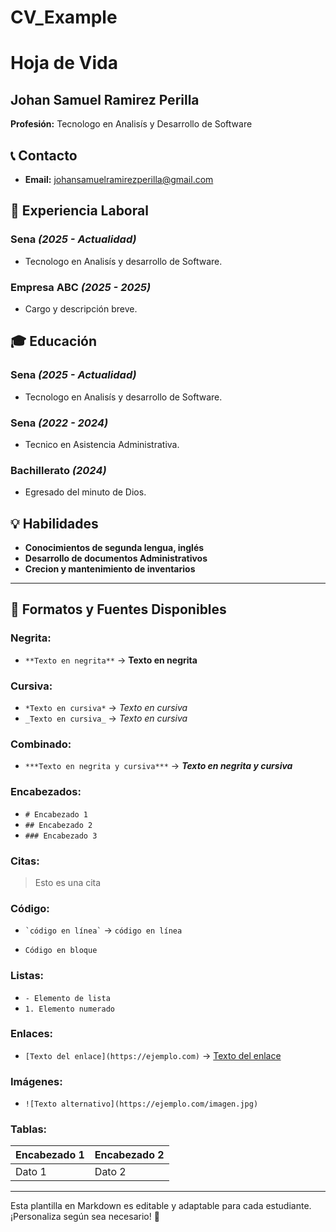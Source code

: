 # CV_Example
# Hoja de Vida

## Johan Samuel Ramirez Perilla
**Profesión:** Tecnologo en Analisís y Desarrollo de Software

## 📞 Contacto
- **Email:** [johansamuelramirezperilla@gmail.com](johansamuelramirezperill@gmail.com)

## 🏢 Experiencia Laboral
### **Sena** _(2025 - Actualidad)_
- Tecnologo en Analisís y desarrollo de Software.

### **Empresa ABC** _(2025 - 2025)_
- Cargo y descripción breve.

## 🎓 Educación
### **Sena** _(2025 - Actualidad)_
- Tecnologo en Analisís y desarrollo de Software.
### **Sena** _(2022 - 2024)_
- Tecnico en Asistencia Administrativa.
### **Bachillerato** _(2024)_
- Egresado del minuto de Dios.

## 💡 Habilidades
- **Conocimientos de segunda lengua, inglés**
- **Desarrollo de documentos Administrativos**
- **Crecion y mantenimiento de inventarios**

---

## 🎨 Formatos y Fuentes Disponibles

### **Negrita:**
- `**Texto en negrita**` → **Texto en negrita**

### **Cursiva:**
- `*Texto en cursiva*` → *Texto en cursiva*
- `_Texto en cursiva_` → _Texto en cursiva_

### **Combinado:**
- `***Texto en negrita y cursiva***` → ***Texto en negrita y cursiva***

### **Encabezados:**
- `# Encabezado 1`
- `## Encabezado 2`
- `### Encabezado 3`

### **Citas:**
> Esto es una cita

### **Código:**
- `` `código en línea` `` → `código en línea`
- ```
  Código en bloque
  ```

### **Listas:**
- `- Elemento de lista`
- `1. Elemento numerado`

### **Enlaces:**
- `[Texto del enlace](https://ejemplo.com)` → [Texto del enlace](https://ejemplo.com)

### **Imágenes:**
- `![Texto alternativo](https://ejemplo.com/imagen.jpg)`

### **Tablas:**
| Encabezado 1 | Encabezado 2 |
|-------------|-------------|
| Dato 1     | Dato 2      |

---

Esta plantilla en Markdown es editable y adaptable para cada estudiante. ¡Personaliza según sea necesario! 🎯

